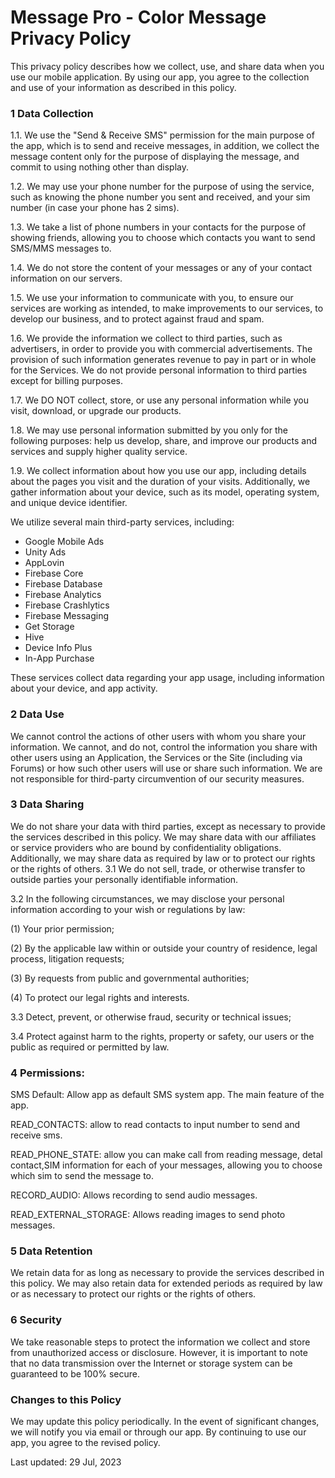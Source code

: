 
# Message Pro - Color Message Privacy Policy

This privacy policy describes how we collect, use, and share data when you use our mobile application. By using our app, you agree to the collection and use of your information as described in this policy.

### 1 Data Collection

1.1. We use the "Send & Receive SMS" permission for the main purpose of the app, which is to send and receive messages, in addition, we collect the message content only for the purpose of displaying the message, and commit to using nothing other than display.

1.2. We may use your phone number for the purpose of using the service, such as knowing the phone number you sent and received, and your sim number (in case your phone has 2 sims).

1.3. We take a list of phone numbers in your contacts for the purpose of showing friends, allowing you to choose which contacts you want to send SMS/MMS messages to.

1.4.  We do not store the content of your messages or any of your contact information on our servers.

1.5. We use your information to communicate with you, to ensure our services are working as intended, to make improvements to our services, to develop our business, and to protect against fraud and spam.

1.6. We provide the information we collect to third parties, such as advertisers, in order to provide you with commercial advertisements. The provision of such information generates revenue to pay in part or in whole for the Services. We do not provide personal information to third parties except for billing purposes.

1.7. We DO NOT collect, store, or use any personal information while you visit, download, or upgrade our products.

1.8. We may use personal information submitted by you only for the following purposes: help us develop, share, and improve our products and services and supply higher quality service.

1.9. We collect information about how you use our app, including details about the pages you visit and the duration of your visits. Additionally, we gather information about your device, such as its model, operating system, and unique device identifier.

We utilize several main third-party services, including:

- Google Mobile Ads
- Unity Ads
- AppLovin
- Firebase Core
- Firebase Database
- Firebase Analytics
- Firebase Crashlytics
- Firebase Messaging
- Get Storage
- Hive
- Device Info Plus
- In-App Purchase

These services collect data regarding your app usage, including information about your device, and app activity.

### 2 Data Use

We cannot control the actions of other users with whom you share your information. We cannot, and do not, control the information you share with other users using an Application, the Services or the Site (including via Forums) or how such other users will use or share such information. We are not responsible for third-party circumvention of our security measures.

### 3 Data Sharing

We do not share your data with third parties, except as necessary to provide the services described in this policy. We may share data with our affiliates or service providers who are bound by confidentiality obligations. Additionally, we may share data as required by law or to protect our rights or the rights of others.
3.1 We do not sell, trade, or otherwise transfer to outside parties your personally identifiable information.

3.2 In the following circumstances, we may disclose your personal information according to your wish or regulations by law:

(1) Your prior permission;

(2) By the applicable law within or outside your country of residence, legal process, litigation requests;

(3) By requests from public and governmental authorities;

(4) To protect our legal rights and interests.

3.3 Detect, prevent, or otherwise fraud, security or technical issues;

3.4 Protect against harm to the rights, property or safety, our users or the public as required or permitted by law.

### 4 Permissions:

SMS Default: Allow app as default SMS system app. The main feature of the app.

READ_CONTACTS: allow to read contacts to input number to send and receive sms.

READ_PHONE_STATE: allow you can make call from reading message, detal contact,SIM information for each of your messages, allowing you to choose which sim to send the message to.

RECORD_AUDIO: Allows recording to send audio messages.

READ_EXTERNAL_STORAGE: Allows reading images to send photo messages.

### 5 Data Retention

We retain data for as long as necessary to provide the services described in this policy. We may also retain data for extended periods as required by law or as necessary to protect our rights or the rights of others.

### 6 Security

We take reasonable steps to protect the information we collect and store from unauthorized access or disclosure. However, it is important to note that no data transmission over the Internet or storage system can be guaranteed to be 100% secure.

### Changes to this Policy

We may update this policy periodically. In the event of significant changes, we will notify you via email or through our app. By continuing to use our app, you agree to the revised policy.

Last updated: 29 Jul, 2023
